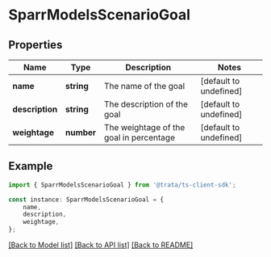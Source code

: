 # SparrModelsScenarioGoal


## Properties

Name | Type | Description | Notes
------------ | ------------- | ------------- | -------------
**name** | **string** | The name of the goal | [default to undefined]
**description** | **string** | The description of the goal | [default to undefined]
**weightage** | **number** | The weightage of the goal in percentage | [default to undefined]

## Example

```typescript
import { SparrModelsScenarioGoal } from '@trata/ts-client-sdk';

const instance: SparrModelsScenarioGoal = {
    name,
    description,
    weightage,
};
```

[[Back to Model list]](../README.md#documentation-for-models) [[Back to API list]](../README.md#documentation-for-api-endpoints) [[Back to README]](../README.md)

